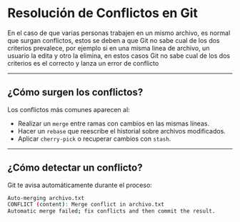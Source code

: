 # Resolución de Conflictos en Git

En el caso de que varias personas trabajen en un mismo archivo, es normal que surgan conflictos, estos se deben a que Git no sabe cual de los dos criterios prevalece, por ejemplo si en una misma linea de archivo, un usuario la edita y otro la elimina, en estos casos Git no sabe cual de los dos criterios es el correcto y lanza un error de conflicto

---

## ¿Cómo surgen los conflictos?

Los conflictos más comunes aparecen al:

- Realizar un `merge` entre ramas con cambios en las mismas líneas.
- Hacer un `rebase` que reescribe el historial sobre archivos modificados.
- Aplicar `cherry-pick` o recuperar cambios con `stash`.

---

## ¿Cómo detectar un conflicto?

Git te avisa automáticamente durante el proceso:

```bash
Auto-merging archivo.txt
CONFLICT (content): Merge conflict in archivo.txt
Automatic merge failed; fix conflicts and then commit the result.
